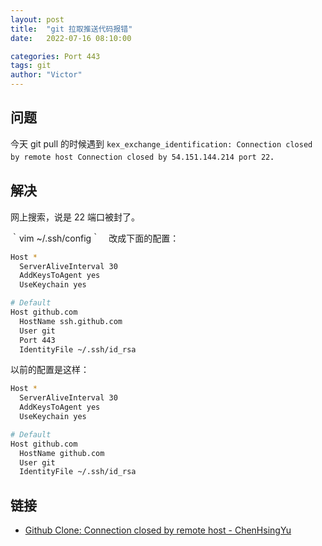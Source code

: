 ```yaml
---
layout: post
title:  "git 拉取推送代码报错"
date:   2022-07-16 08:10:00

categories: Port 443
tags: git
author: "Victor"
---
```


## 问题

今天 git pull 的时候遇到 `kex_exchange_identification: Connection closed by remote host Connection closed by 54.151.144.214 port 22`．

## 解决

网上搜索，说是 22 端口被封了。

｀vim ~/.ssh/config｀　改成下面的配置：

```bash
Host *
  ServerAliveInterval 30
  AddKeysToAgent yes
  UseKeychain yes

# Default
Host github.com
  HostName ssh.github.com
  User git
  Port 443
  IdentityFile ~/.ssh/id_rsa
```

以前的配置是这样：

```bash
Host *
  ServerAliveInterval 30
  AddKeysToAgent yes
  UseKeychain yes

# Default
Host github.com
  HostName github.com
  User git
  IdentityFile ~/.ssh/id_rsa
```

## 链接

* [Github Clone: Connection closed by remote host - ChenHsingYu](https://idreamshen.github.io/posts/github-connection-closed/)
